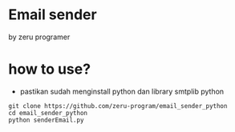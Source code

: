 # Email sender
by zeru programer

# how to use?
- pastikan sudah menginstall python dan library smtplib python
```
git clone https://github.com/zeru-program/email_sender_python
cd email_sender_python
python senderEmail.py
```
